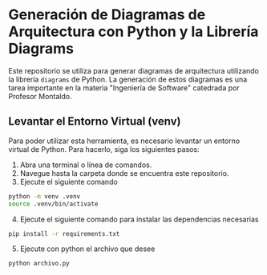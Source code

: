 # Generación de Diagramas de Arquitectura con Python y la Librería Diagrams

Este repositorio se utiliza para generar diagramas de arquitectura utilizando la librería `diagrams` de Python. La generación de estos diagramas es una tarea importante en la materia "Ingeniería de Software" catedrada por Profesor Montaldo.

## Levantar el Entorno Virtual (venv)

Para poder utilizar esta herramienta, es necesario levantar un entorno virtual de Python. Para hacerlo, siga los siguientes pasos:

1. Abra una terminal o línea de comandos.
2. Navegue hasta la carpeta donde se encuentra este repositorio.
3. Ejecute el siguiente comando
``` bash
python -m venv .venv
source .venv/bin/activate
```
4. Ejecute el siguiente comando para instalar las dependencias necesarias
``` bash
pip install -r requirements.txt
```
5. Ejecute con python el archivo que desee
``` bash
python archivo.py 
```